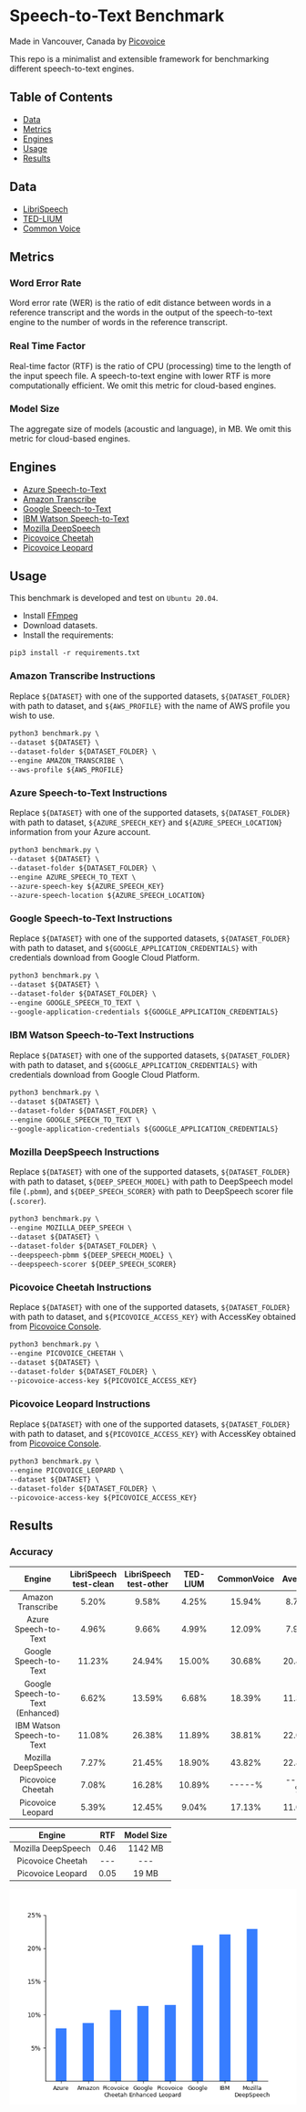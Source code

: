 # Speech-to-Text Benchmark

Made in Vancouver, Canada by [Picovoice](https://picovoice.ai)

This repo is a minimalist and extensible framework for benchmarking different speech-to-text engines.

## Table of Contents

- [Data](#data)
- [Metrics](#metrics)
- [Engines](#engines)
- [Usage](#usage)
- [Results](#results)

## Data

- [LibriSpeech](http://www.openslr.org/12/)
- [TED-LIUM](https://www.openslr.org/7/)
- [Common Voice](https://commonvoice.mozilla.org/en)

## Metrics

### Word Error Rate

Word error rate (WER) is the ratio of edit distance between words in a reference transcript and the words in the output
of the speech-to-text engine to the number of words in the reference transcript.

### Real Time Factor

Real-time factor (RTF) is the ratio of CPU (processing) time to the length of the input speech file. A speech-to-text
engine with lower RTF is more computationally efficient. We omit this metric for cloud-based engines.

### Model Size

The aggregate size of models (acoustic and language), in MB. We omit this metric for cloud-based engines.

## Engines

- [Azure Speech-to-Text](https://azure.microsoft.com/en-us/services/cognitive-services/speech-to-text/)
- [Amazon Transcribe](https://aws.amazon.com/transcribe/)
- [Google Speech-to-Text](https://cloud.google.com/speech-to-text)
- [IBM Watson Speech-to-Text](https://www.ibm.com/ca-en/cloud/watson-speech-to-text)
- [Mozilla DeepSpeech](https://github.com/mozilla/DeepSpeech)
- [Picovoice Cheetah](https://picovoice.ai/)
- [Picovoice Leopard](https://picovoice.ai/)

## Usage

This benchmark is developed and test on `Ubuntu 20.04`.

- Install [FFmpeg](https://www.ffmpeg.org/)
- Download datasets.
- Install the requirements:

```console
pip3 install -r requirements.txt
```

### Amazon Transcribe Instructions

Replace `${DATASET}` with one of the supported datasets, `${DATASET_FOLDER}` with path to dataset, and `${AWS_PROFILE}`
with the name of AWS profile you wish to use.

```console
python3 benchmark.py \
--dataset ${DATASET} \
--dataset-folder ${DATASET_FOLDER} \
--engine AMAZON_TRANSCRIBE \
--aws-profile ${AWS_PROFILE}
```

### Azure Speech-to-Text Instructions

Replace `${DATASET}` with one of the supported datasets, `${DATASET_FOLDER}` with path to dataset,
`${AZURE_SPEECH_KEY}` and `${AZURE_SPEECH_LOCATION}` information from your Azure account.

```console
python3 benchmark.py \
--dataset ${DATASET} \
--dataset-folder ${DATASET_FOLDER} \
--engine AZURE_SPEECH_TO_TEXT \
--azure-speech-key ${AZURE_SPEECH_KEY}
--azure-speech-location ${AZURE_SPEECH_LOCATION}
```

### Google Speech-to-Text Instructions

Replace `${DATASET}` with one of the supported datasets, `${DATASET_FOLDER}` with path to dataset, and
`${GOOGLE_APPLICATION_CREDENTIALS}` with credentials download from Google Cloud Platform.

```console
python3 benchmark.py \
--dataset ${DATASET} \
--dataset-folder ${DATASET_FOLDER} \
--engine GOOGLE_SPEECH_TO_TEXT \
--google-application-credentials ${GOOGLE_APPLICATION_CREDENTIALS}
```

### IBM Watson Speech-to-Text Instructions

Replace `${DATASET}` with one of the supported datasets, `${DATASET_FOLDER}` with path to dataset, and
`${GOOGLE_APPLICATION_CREDENTIALS}` with credentials download from Google Cloud Platform.

```console
python3 benchmark.py \
--dataset ${DATASET} \
--dataset-folder ${DATASET_FOLDER} \
--engine GOOGLE_SPEECH_TO_TEXT \
--google-application-credentials ${GOOGLE_APPLICATION_CREDENTIALS}
```

### Mozilla DeepSpeech Instructions

Replace `${DATASET}` with one of the supported datasets, `${DATASET_FOLDER}` with path to dataset,
`${DEEP_SPEECH_MODEL}` with path to DeepSpeech model file (`.pbmm`), and `${DEEP_SPEECH_SCORER}` with path to DeepSpeech
scorer file (`.scorer`).

```console
python3 benchmark.py \
--engine MOZILLA_DEEP_SPEECH \
--dataset ${DATASET} \
--dataset-folder ${DATASET_FOLDER} \
--deepspeech-pbmm ${DEEP_SPEECH_MODEL} \
--deepspeech-scorer ${DEEP_SPEECH_SCORER}
```

### Picovoice Cheetah Instructions

Replace `${DATASET}` with one of the supported datasets, `${DATASET_FOLDER}` with path to dataset, and
`${PICOVOICE_ACCESS_KEY}` with AccessKey obtained from [Picovoice Console](https://console.picovoice.ai/).

```console
python3 benchmark.py \
--engine PICOVOICE_CHEETAH \
--dataset ${DATASET} \
--dataset-folder ${DATASET_FOLDER} \
--picovoice-access-key ${PICOVOICE_ACCESS_KEY}
```

### Picovoice Leopard Instructions

Replace `${DATASET}` with one of the supported datasets, `${DATASET_FOLDER}` with path to dataset, and
`${PICOVOICE_ACCESS_KEY}` with AccessKey obtained from [Picovoice Console](https://console.picovoice.ai/).

```console
python3 benchmark.py \
--engine PICOVOICE_LEOPARD \
--dataset ${DATASET} \
--dataset-folder ${DATASET_FOLDER} \
--picovoice-access-key ${PICOVOICE_ACCESS_KEY}
```

## Results

### Accuracy

|              Engine              | LibriSpeech test-clean | LibriSpeech test-other | TED-LIUM | CommonVoice | Average |
|:--------------------------------:|:----------------------:|:----------------------:|:--------:|:-----------:|:-------:|
|        Amazon Transcribe         |         5.20%          |         9.58%          |  4.25%   |   15.94%    |  8.74%  |
|       Azure Speech-to-Text       |         4.96%          |         9.66%          |  4.99%   |   12.09%    |  7.93%  |
|      Google Speech-to-Text       |         11.23%         |         24.94%         |  15.00%  |   30.68%    | 20.46%  |
| Google Speech-to-Text (Enhanced) |         6.62%          |         13.59%         |  6.68%   |   18.39%    | 11.32%  |
|    IBM Watson Speech-to-Text     |         11.08%         |         26.38%         |  11.89%  |   38.81%    | 22.04%  |
|        Mozilla DeepSpeech        |         7.27%          |         21.45%         |  18.90%  |   43.82%    | 22.86%  |
|        Picovoice Cheetah         |         7.08%          |         16.28%         |  10.89%  |   -----%    | -----%  |
|        Picovoice Leopard         |         5.39%          |         12.45%         |  9.04%   |   17.13%    | 11.00%  |

|       Engine       | RTF  | Model Size |
|:------------------:|:----:|:----------:|
| Mozilla DeepSpeech | 0.46 |  1142 MB   |
| Picovoice Cheetah  | ---  |    ---     |
| Picovoice Leopard  | 0.05 |   19 MB    |

![](res/summary.png)
